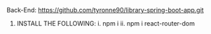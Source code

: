 Back-End: https://github.com/tyronne90/library-spring-boot-app.git

01. INSTALL THE FOLLOWING:
  i.  npm i
  ii. npm i react-router-dom
